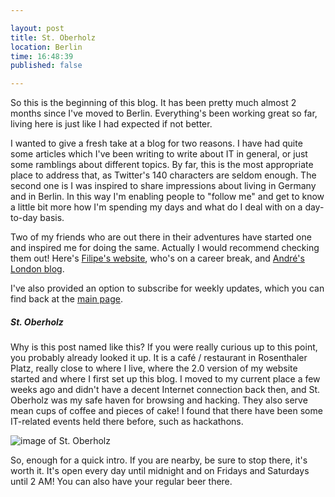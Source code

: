 ```yaml
---

layout: post
title: St. Oberholz
location: Berlin
time: 16:48:39
published: false

---
```


So this is the beginning of this blog. It has been pretty much almost 2 months since I've moved to Berlin.
Everything's been working great so far, living here is just like I had expected if not better.

I wanted to give a fresh take at a blog for two reasons. I have had quite some articles which I've been writing to write about IT in general, or just some ramblings about different topics. By far, this is the most appropriate place to address that, as Twitter's 140 characters are seldom enough.
The second one is I was inspired to share impressions about living in Germany and in Berlin. In this way I'm enabling people to "follow me" and get to know a little bit more how I'm spending my days and what do I deal with on a day-to-day basis.

Two of my friends who are out there in their adventures have started one and inspired me for doing the same. Actually I would recommend checking them out! Here's [Filipe's website](filipearaujoribeiro.com), who's on a career break, and [André's London blog](http://andre-nascimento.com/london/).

I've also provided an option to subscribe for weekly updates, which you can find back at the [main page](www.jcxavier.com).

##### St. Oberholz

Why is this post named like this? If you were really curious up to this point, you probably already looked it up. It is a café / restaurant in Rosenthaler Platz, really close to where I live, where the 2.0 version of my website started and where I first set up this blog.
I moved to my current place a few weeks ago and didn't have a decent Internet connection back then, and St. Oberholz was my safe haven for browsing and hacking.
They also serve mean cups of coffee and pieces of cake! I found that there have been some IT-related events held there before, such as hackathons.

![image of St. Oberholz](http://s3.unlike.net.s3.amazonaws.com/photos/0000/1807/Sankt-Oberholz-005.jpg)

So, enough for a quick intro. If you are nearby, be sure to stop there, it's worth it. It's open every day until midnight and on Fridays and Saturdays until 2 AM! You can also have your regular beer there.

